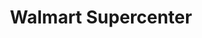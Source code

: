 ---
title: "Walmart Supercenter"
url: /indianapolis/walmart-supercenter-us-31-south/
shop: Supermarkt
---